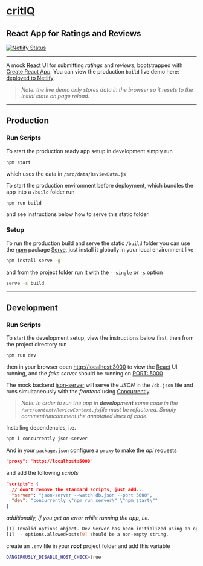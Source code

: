 # [critIQ](https://critiq-react-app.netlify.app)

## React App for Ratings and Reviews

[![Netlify Status](https://api.netlify.com/api/v1/badges/33351f97-a8a9-485d-9276-297b36cecf2d/deploy-status)](https://app.netlify.com/sites/critiq-react-app/deploys)

---

A mock [React](https://reactjs.org/docs/getting-started.html#try-react) UI for submitting _ratings_ and _reviews_, bootstrapped with [Create React App](https://github.com/facebook/create-react-app). You can view the production `build` live demo here: [deployed to Netlify](https://www.netlify.com/?utm_source=google&utm_medium=paid_search&utm_campaign=12755510784&adgroup=118788138897&utm_term=netlify&utm_content=aud-1596644761615:kwd-371509120223&creative=516906172749&device=c&matchtype=e&location=9028317&gclid=Cj0KCQjwntCVBhDdARIsAMEwACnUWdPiqrRkB5_Xgj_En8rWNSmoir0z_Tm_oEAUaq1D99EacTlCojMaAh8xEALw_wcB).

> _Note: the live demo only stores data in the browser so it resets to the initial state on page reload._

---

## Production

### Run Scripts

To start the production ready app setup in development simply run

```sh
npm start
```

which uses the data in `/src/data/ReviewData.js`

To start the production environment before deployment, which bundles the app into a `/build` folder run

```sh
npm run build
```

and see instructions below how to serve this static folder.

### Setup

To run the production build and serve the static `/build` folder you can use the [npm](https://npmjs.com) package [Serve](https://www.npmjs.com/package/serve), just install it globally in your local environment like

```sh
npm install serve -g
```

and from the project folder run it with the `--single` or `-s` option

```sh
serve -s build
```

---

## Development

### Run Scripts

To start the development setup, view the instructions below first, then from the project directory run

```bash
npm run dev
```

then in your browser open [http://localhost:3000](http://localhost:3000) to view the [React](https://reactjs.org/docs/getting-started.html#try-react) UI running, and the _fake server_ should be running on [PORT: 5000](http://localhost:5000)

The mock backend [json-server](https://www.npmjs.com/package/json-server) will serve the _JSON_ in the `/db.json` file and runs simultaneously with the _frontend_ using [Concurrently](https://www.npmjs.com/package/concurrently).

> _Note: In order to run the app in **development** some code in the `/src/context/ReviewContext.js`file must be refactored. Simply comment/uncomment the annotated lines of code._

Installing dependencies, i.e.

```bash
npm i concurrently json-server
```

And in your `package.json` configure a `proxy` to make the _api_ requests

```json
"proxy": "http://localhost:5000"
```

and add the following _scripts_

```json
"scripts": {
  // don't remove the standard scripts, just add...
  "server": "json-server --watch db.json --port 5000",
  "dev": "concurrently \"npm run server\" \"npm start\""
}
```

_additionally, if you get an error while running the app, i.e._

```sh
[1] Invalid options object. Dev Server has been initialized using an options object that does not match the API schema.
[1]  - options.allowedHosts[0] should be a non-empty string.
```

create an `.env` file in your **_root_** project folder and add this variable

```sh
DANGEROUSLY_DISABLE_HOST_CHECK=true
```
